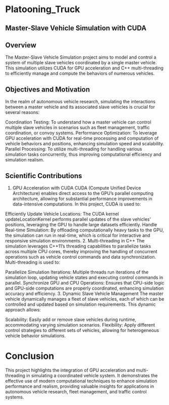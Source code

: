 # Platooning_Truck

## Master-Slave Vehicle Simulation with CUDA





## Overview
The Master-Slave Vehicle Simulation project aims to model and control a system of multiple slave vehicles coordinated by a single master vehicle. This simulation utilizes CUDA for GPU acceleration and C++ multi-threading to efficiently manage and compute the behaviors of numerous vehicles.

## Objectives and Motivation
In the realm of autonomous vehicle research, simulating the interactions between a master vehicle and its associated slave vehicles is crucial for several reasons:

Coordination Testing: To understand how a master vehicle can control multiple slave vehicles in scenarios such as fleet management, traffic coordination, or convoy systems.
Performance Optimization: To leverage GPU acceleration with CUDA for real-time processing and computation of vehicle behaviors and positions, enhancing simulation speed and scalability.
Parallel Processing: To utilize multi-threading for handling various simulation tasks concurrently, thus improving computational efficiency and simulation realism.
## Scientific Contributions
1. GPU Acceleration with CUDA
CUDA (Compute Unified Device Architecture) enables direct access to the GPU’s parallel computing architecture, allowing for substantial performance improvements in data-intensive computations. In this project, CUDA is used to:

Efficiently Update Vehicle Locations: The CUDA kernel updateLocationKernel performs parallel updates of the slave vehicles' positions, leveraging the GPU to handle large datasets efficiently.
Handle Real-time Simulation: By offloading computationally heavy tasks to the GPU, the simulation can run in real-time, which is critical for interactive and responsive simulation environments.
2. Multi-threading in C++
The simulation leverages C++11’s threading capabilities to parallelize tasks across multiple CPU cores, thereby improving the handling of concurrent operations such as vehicle control commands and data synchronization. Multi-threading is used to:

Parallelize Simulation Iterations: Multiple threads run iterations of the simulation loop, updating vehicle states and executing control commands in parallel.
Synchronize GPU and CPU Operations: Ensures that CPU-side logic and GPU-side computations are properly coordinated, enhancing simulation accuracy and efficiency.
3. Dynamic Slave Vehicle Management
The master vehicle dynamically manages a fleet of slave vehicles, each of which can be controlled and updated based on simulation requirements. This dynamic approach allows:

Scalability: Easily add or remove slave vehicles during runtime, accommodating varying simulation scenarios.
Flexibility: Apply different control strategies to different sets of vehicles, allowing for heterogeneous vehicle behavior simulations.
# Conclusion
This project highlights the integration of GPU acceleration and multi-threading in simulating a coordinated vehicle system. It demonstrates the effective use of modern computational techniques to enhance simulation performance and realism, providing valuable insights for applications in autonomous vehicle research, fleet management, and traffic control systems.

